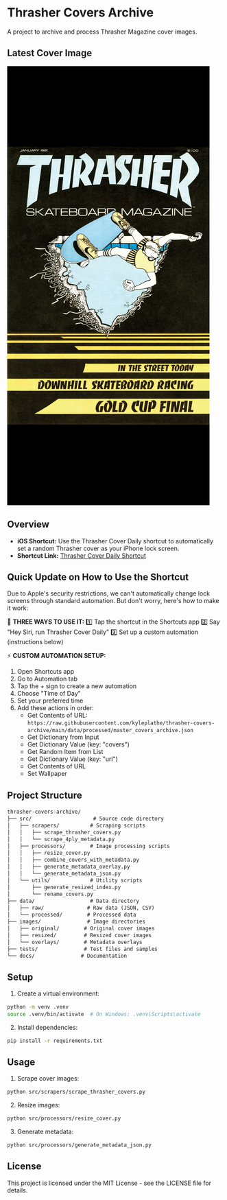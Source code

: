 # Thrasher Covers Archive

A project to archive and process Thrasher Magazine cover images.

## Latest Cover Image

![Latest Thrasher Cover](images/resized/resized_covers/lock_screen_011981.jpg)

## Overview

- **iOS Shortcut:** Use the Thrasher Cover Daily shortcut to automatically set a random Thrasher cover as your iPhone lock screen.
- **Shortcut Link:** [Thrasher Cover Daily Shortcut](https://www.icloud.com/shortcuts/3082f51868c54982bddab31254876771)

## Quick Update on How to Use the Shortcut

Due to Apple's security restrictions, we can't automatically change lock screens through standard automation. But don't worry, here's how to make it work:

📱 **THREE WAYS TO USE IT:**
1️⃣ Tap the shortcut in the Shortcuts app
2️⃣ Say "Hey Siri, run Thrasher Cover Daily"
3️⃣ Set up a custom automation (instructions below)

⚡️ **CUSTOM AUTOMATION SETUP:**
1. Open Shortcuts app
2. Go to Automation tab
3. Tap the + sign to create a new automation
4. Choose "Time of Day"
5. Set your preferred time
6. Add these actions in order:
   - Get Contents of URL: `https://raw.githubusercontent.com/kyleplathe/thrasher-covers-archive/main/data/processed/master_covers_archive.json`
   - Get Dictionary from Input
   - Get Dictionary Value (key: "covers")
   - Get Random Item from List
   - Get Dictionary Value (key: "url")
   - Get Contents of URL
   - Set Wallpaper

## Project Structure

```
thrasher-covers-archive/
├── src/                    # Source code directory
│   ├── scrapers/          # Scraping scripts
│   │   ├── scrape_thrasher_covers.py
│   │   └── scrape_4ply_metadata.py
│   ├── processors/        # Image processing scripts
│   │   ├── resize_cover.py
│   │   ├── combine_covers_with_metadata.py
│   │   ├── generate_metadata_overlay.py
│   │   └── generate_metadata_json.py
│   └── utils/             # Utility scripts
│       ├── generate_resized_index.py
│       └── rename_covers.py
├── data/                  # Data directory
│   ├── raw/              # Raw data (JSON, CSV)
│   └── processed/        # Processed data
├── images/               # Image directories
│   ├── original/        # Original cover images
│   ├── resized/         # Resized cover images
│   └── overlays/        # Metadata overlays
├── tests/               # Test files and samples
└── docs/               # Documentation
```

## Setup

1. Create a virtual environment:
```bash
python -m venv .venv
source .venv/bin/activate  # On Windows: .venv\Scripts\activate
```

2. Install dependencies:
```bash
pip install -r requirements.txt
```

## Usage

1. Scrape cover images:
```bash
python src/scrapers/scrape_thrasher_covers.py
```

2. Resize images:
```bash
python src/processors/resize_cover.py
```

3. Generate metadata:
```bash
python src/processors/generate_metadata_json.py
```

## License

This project is licensed under the MIT License - see the LICENSE file for details. 